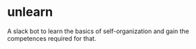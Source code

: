 # unlearn
A slack bot to learn the basics of self-organization and gain the competences required for that. 
